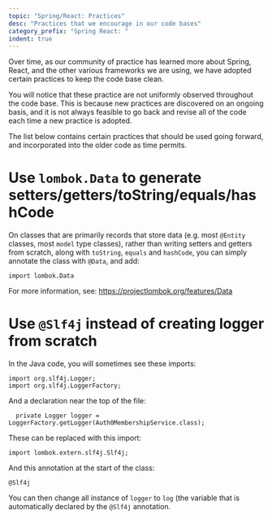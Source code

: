 ```yaml
---
topic: "Spring/React: Practices"
desc: "Practices that we encourage in our code bases"
category_prefix: "Spring React: "
indent: true
---
```


Over time, as our community of practice has learned more about Spring, React, and the other various frameworks we are using, we
have adopted certain practices to keep the code base clean.

You will notice that these practice are not uniformly observed throughout the code base.  This is because new practices are discovered
on an ongoing basis, and it is not always feasible to go back and revise all of the code each time a new practice is adopted.

The list below contains certain practices that should be used going forward, and incorporated into the older code as time permits.

# Use `lombok.Data` to generate setters/getters/toString/equals/hashCode

On classes that are primarily records that store data (e.g. most `@Entity` classes, most `model` type classes), rather than
writing setters and getters from scratch, along with `toString`, `equals` and `hashCode`, you can simply annotate the class
with `@Data`, and add:

```
import lombok.Data
```

For more information, see: <https://projectlombok.org/features/Data>

# Use `@Slf4j` instead of creating logger from scratch

In the Java code, you will sometimes see these imports:

```
import org.slf4j.Logger;
import org.slf4j.LoggerFactory;
```

And a declaration near the top of the file:

```
  private Logger logger = LoggerFactory.getLogger(Auth0MembershipService.class);
```

These can be replaced with this import:

```
import lombok.extern.slf4j.Slf4j;

```

And this annotation at the start of the class:

```
@Slf4j
```

You can then change all instance of `logger` to `log` (the variable that is automatically declared by the `@Slf4j` annotation.
